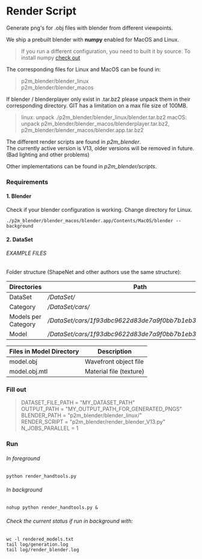 
# Render Script
Generate png's for .obj files with blender from different viewpoints.

We ship a prebuilt blender with **numpy** enabled for MacOS and Linux.  

>If you run a different configuration, you need to built it by source.
To install numpy [check out](https://blender.stackexchange.com/questions/5287/using-3rd-party-python-modules)

The corresponding files for Linux and MacOS can be found in:

> p2m_blender/blender_linux  
> p2m_blender/blender_macos

If blender / blenderplayer only exist in .tar.bz2 please unpack them in their corresponding directory.
GIT has a limitation on a max file size of 100MB.

> linux: unpack ./p2m_blender/blender_linux/blender.tar.bz2
> macOS: unpack p2m_blender/blender_macos/blenderplayer.tar.bz2, p2m_blender/blender_macos/blender.app.tar.bz2

The different render scripts are found in *p2m_blender*.  
The currently active version is V13, older versions will be removed in future.
(Bad lighting and other problems)

Other implementations can be found in *p2m_blender/scripts*.

### Requirements

#### 1. Blender
Check if your blender configuration is working. Change directory for Linux.

`./p2m_blender/blender_macos/blender.app/Contents/MacOS/blender --background`


#### 2. DataSet
###### EXAMPLE FILES

Folder structure (ShapeNet and other authors use the same structure):

| Directories         | Path                                                           |
|---------------------|----------------------------------------------------------------|
| DataSet             | */DataSet/*                                                    |
| Category            | */DataSet/cars/*                                               |
| Models per Category | */DataSet/cars/1f93dbc9622d83de7a9f0bb7b1eb35a4/*              |
| Model               | */DataSet/cars/1f93dbc9622d83de7a9f0bb7b1eb35a4/models/*       |


| Files in Model Directory | Description               |
|--------------------------|---------------------------|
| model\.obj               | Wavefront object file     |
| model\.obj\.mtl          | Material file \(texture\) |


### Fill out

> DATASET_FILE_PATH = "MY_DATASET_PATH"  
OUTPUT_PATH = "MY_OUTPUT_PATH_FOR_GENERATED_PNGS"  
BLENDER_PATH = "p2m_blender/blender_linux/"  
RENDER_SCRIPT = "p2m_blender/render_blender_V13.py"  
N_JOBS_PARALLEL = 1


### Run

###### In foreground
`python render_handtools.py`

###### In background
`nohup python render_handtools.py &`

###### Check the current status if run in background with:

    wc -l rendered_models.txt  
    tail log/generation.log  
    tail log/render_blender.log
